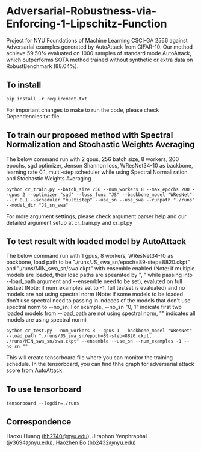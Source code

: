 # Adversarial-Robustness-via-Enforcing-1-Lipschitz-Function
Project for NYU Foundations of Machine Learning CSCI-GA 2566 against Adversarial examples generated by AutoAttack from CIFAR-10. Our method achieve 59.50% evaluated on 1000 samples of standard mode AutoAttack, which outperforms SOTA method trained without synthetic or extra data on RobustBenchmark (88.04%).

## To install
```
pip install -r requirement.txt
```
For important changes to make to run the code, please check Dependencies.txt file

## To train our proposed method with Spectral Normalization and Stochastic Weights Averaging
The below command run with 2 gpus, 256 batch size, 8 workers, 200 epochs, sgd optimizer, Jenson Shannon loss, WResNet34-10 as backbone, learning rate 0.1, multi-step scheduler while using Spectral Normalization and Stochastic Weights Averaging
```
python cr_train.py --batch_size 256 --num_workers 8 --max_epochs 200 --gpus 2 --optimizer "sgd" --loss_func "JS" --backbone_model "WResNet" --lr 0.1 --scheduler "multistep" --use_sn --use_swa --runpath "./runs" --model_dir "JS_sn_swa"
```
For more argument settings, please check argument parser help and our detailed argument setup at cr_train.py and cr_pl.py

## To test result with loaded model by AutoAttack
The below command run with 1 gpus, 8 workers, WResNet34-10 as backbone, load path to be "./runs/JS_swa_sn/epoch=89-step=8820.ckpt" and "./runs/MIN_swa_sn/swa.ckpt" with ensemble enabled (Note: if multiple models are loaded, their load paths are spearated by ", " while passing into --load_path argument and --ensemble need to be set), evaluted on full testset (Note: if num_examples set to -1, full testset is evaluated) and no models are not using spectral norm (Note: if some models to be loaded don't use spectral need to passing in indeces of the models that don't use spectral norm to --no_sn. For example, --no_sn "0, 1" indicate first two loaded models from --load_path are not using spectral norm, "" indicates all models are using spectral norm)
```
python cr_test.py --num_workers 8 --gpus 1 --backbone_model "WResNet" --load_path "./runs/JS_swa_sn/epoch=89-step=8820.ckpt, ./runs/MIN_swa_sn/swa.ckpt" --ensemble --use_sn --num_examples -1 --no_sn ""
``` 

This will create tensorboard file where you can monitor the training schedule. In the tensorboard, you can find thhe graph for adversarial attack score from AutoAttack.

## To use tensorboard
```
tensorboard --logdir=./runs
```
## Correspondence
Haoxu Huang (hh2740@nyu.edu), Jiraphon Yenphraphai (jy3694@nyu.edu), Haozhen Bo (hb2432@nyu.edu)
